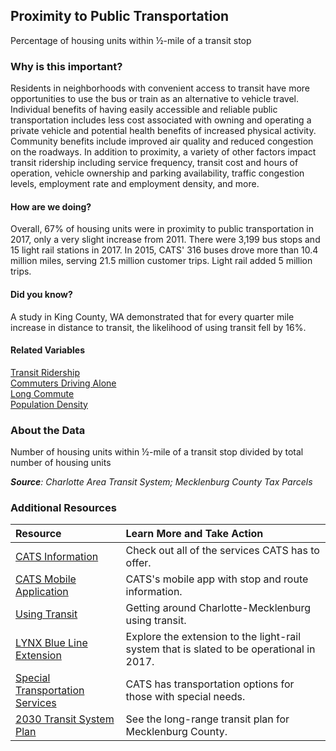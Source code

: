## Proximity to Public Transportation
Percentage of housing units within &#189;-mile of a transit stop

### Why is this important?
Residents in neighborhoods with convenient access to transit have more opportunities to use the bus or train as an alternative to vehicle travel. Individual benefits of having easily accessible and reliable public transportation includes less cost associated with owning and operating a private vehicle and potential health benefits of increased physical activity. Community benefits include improved air quality and reduced congestion on the roadways. In addition to proximity, a variety of other factors impact transit ridership including service frequency, transit cost and hours of operation, vehicle ownership and parking availability, traffic congestion levels, employment rate and employment density, and more.

#### How are we doing?
Overall, 67% of housing units were in proximity to public transportation in 2017, only a very slight increase from 2011. There were 3,199 bus stops and 15 light rail stations in 2017. In 2015, CATS' 316 buses drove more than 10.4 million miles, serving 21.5 million customer trips. Light rail added 5 million trips.

#### Did you know?
A study in King County, WA demonstrated that for every quarter mile increase in distance to transit, the likelihood of using transit fell by 16%.

#### Related Variables
<a href="javascript:void(0)" onclick="model.metricId = 'm44'">Transit Ridership</a>  
<a href="javascript:void(0)" onclick="model.metricId = 'm10'">Commuters Driving Alone</a>  
<a href="javascript:void(0)" onclick="model.metricId = 'm33'">Long Commute</a>  
<a href="javascript:void(0)" onclick="model.metricId = 'm47'">Population Density</a>  

### About the Data
Number of housing units within &#189;-mile of a transit stop divided by total number of housing units

_**Source**: Charlotte Area Transit System; Mecklenburg County Tax Parcels_

### Additional Resources
|Resource | Learn More and Take Action|
|:- |:- |
|[CATS Information](http://charlottenc.gov/cats/Pages/default.aspx)| Check out all of the services CATS has to offer.
|[CATS Mobile Application](http://charlottenc.gov/cats/bus/Pages/realtime-app.aspx)| CATS's mobile app with stop and route information.
|[Using Transit](http://www.charlottesgotalot.com/getting-around)| Getting around Charlotte-Mecklenburg using transit.
|[LYNX Blue Line Extension](http://charlottenc.gov/cats/transit-planning/blue-line-extension/Pages/default.aspx)| Explore the extension to the light-rail system that is slated to be operational in 2017.
|[Special Transportation Services](http://charlottenc.gov/cats/para-transit/riding-para-transit/Pages/default.aspx)| CATS has transportation options for those with special needs.
|[2030 Transit System Plan](http://charlottenc.gov/cats/transit-planning/2030-plan/Pages/default.aspx) |See the long-range transit plan for Mecklenburg County.
